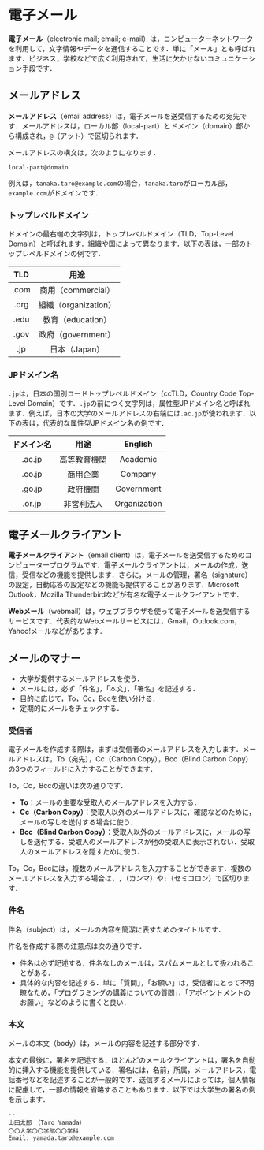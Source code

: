 # 電子メール

**電子メール**（electronic mail; email; e-mail）は，コンピューターネットワークを利用して，文字情報やデータを通信することです．単に「メール」とも呼ばれます．ビジネス，学校などで広く利用されて，生活に欠かせないコミュニケーション手段です．

## メールアドレス

**メールアドレス**（email address）は，電子メールを送受信するための宛先です．メールアドレスは，ローカル部（local-part）とドメイン（domain）部から構成され，`@`（アット）で区切られます．

メールアドレスの構文は，次のようになります．

```
local-part@domain
```

例えば，`tanaka.taro@example.com`の場合，`tanaka.taro`がローカル部，`example.com`がドメインです．

### トップレベルドメイン

ドメインの最右端の文字列は，トップレベルドメイン（TLD，Top-Level Domain）と呼ばれます．組織や国によって異なります．以下の表は，一部のトップレベルドメインの例です．

|  TLD  |         用途         |
| :---: | :------------------: |
| .com  |  商用（commercial）  |
| .org  | 組織（organization） |
| .edu  |  教育（education）   |
| .gov  |  政府（government）  |
|  .jp  |    日本（Japan）     |

### JPドメイン名

`.jp`は，日本の国別コードトップレベルドメイン（ccTLD，Country Code Top-Level Domain）です．`.jp`の前につく文字列は，属性型JPドメイン名と呼ばれます．例えば，日本の大学のメールアドレスの右端には`.ac.jp`が使われます．以下の表は，代表的な属性型JPドメイン名の例です．

| ドメイン名 |     用途     |   English    |
| :--------: | :----------: | :----------: |
|   .ac.jp   | 高等教育機関 |   Academic   |
|   .co.jp   |   商用企業   |   Company    |
|   .go.jp   |   政府機関   |  Government  |
|   .or.jp   |  非営利法人  | Organization |

## 電子メールクライアント

**電子メールクライアント**（email client）は，電子メールを送受信するためのコンピュータープログラムです．電子メールクライアントは，メールの作成，送信，受信などの機能を提供します．さらに，メールの管理，署名（signature）の設定，自動応答の設定などの機能も提供することがあります．Microsoft Outlook，Mozilla Thunderbirdなどが有名な電子メールクライアントです．

**Webメール**（webmail）は，ウェブブラウザを使って電子メールを送受信するサービスです．代表的なWebメールサービスには，Gmail，Outlook.com，Yahoo!メールなどがあります．

## メールのマナー

- 大学が提供するメールアドレスを使う．
- メールには，必ず「件名」，「本文」，「署名」を記述する．
- 目的に応じて，To，Cc，Bccを使い分ける．
- 定期的にメールをチェックする．

### 受信者

電子メールを作成する際は，まずは受信者のメールアドレスを入力します．メールアドレスは，To（宛先），Cc（Carbon Copy），Bcc（Blind Carbon Copy）の3つのフィールドに入力することができます．

To，Cc，Bccの違いは次の通りです．

- **To**：メールの主要な受取人のメールアドレスを入力する．
- **Cc（Carbon Copy）**：受取人以外のメールアドレスに，確認などのために，メールの写しを送付する場合に使う．
- **Bcc（Blind Carbon Copy）**：受取人以外のメールアドレスに，メールの写しを送付する．受取人のメールアドレスが他の受取人に表示されない．受取人のメールアドレスを隠すために使う．

To，Cc，Bccには，複数のメールアドレスを入力することができます．複数のメールアドレスを入力する場合は，`,`（カンマ）や`;`（セミコロン）で区切ります．

### 件名

件名（subject）は，メールの内容を簡潔に表すためのタイトルです．

件名を作成する際の注意点は次の通りです．

- 件名は必ず記述する．件名なしのメールは，スパムメールとして扱われることがある．
- 具体的な内容を記述する．単に「質問」，「お願い」は，受信者にとって不明瞭なため，「プログラミングの講義についての質問」，「アポイントメントのお願い」などのように書くと良い．

### 本文

メールの本文（body）は，メールの内容を記述する部分です．

本文の最後に，署名を記述する．ほとんどのメールクライアントは，署名を自動的に挿入する機能を提供している．署名には，名前，所属，メールアドレス，電話番号などを記述することが一般的です．送信するメールによっては，個人情報に配慮して，一部の情報を省略することもあります．以下では大学生の署名の例を示します．

```plaintext
--
山田太郎　（Taro Yamada）
〇〇大学〇〇学部〇〇学科
Email: yamada.taro@example.com
```

### 
